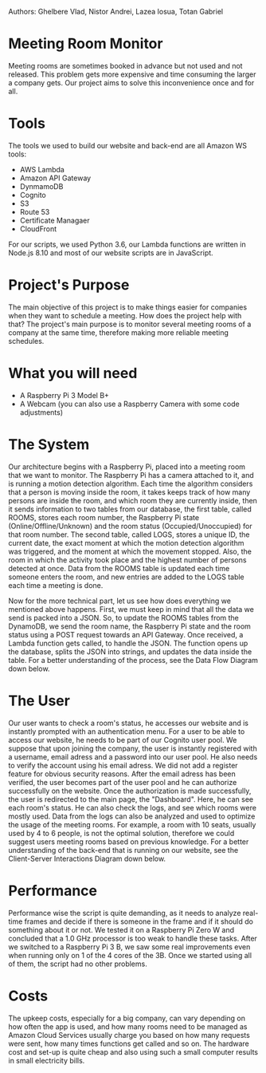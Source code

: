 Authors: Ghelbere Vlad, Nistor Andrei, Lazea Iosua, Totan Gabriel

# Meeting Room Monitor

Meeting rooms are sometimes booked in advance but not used and not released. This problem gets more expensive and time consuming the larger a company gets. Our project aims to solve this inconvenience once and for all.

# Tools

The tools we used to build our website and back-end are all Amazon WS tools:
- AWS Lambda
- Amazon API Gateway
- DynmamoDB
- Cognito
- S3
- Route 53
- Certificate Managaer
- CloudFront

For our scripts, we used Python 3.6, our Lambda functions are
written in Node.js 8.10 and most of our website scripts are in JavaScript. 

# Project's Purpose

The main objective of this project is to make things easier for companies
when they want to schedule a meeting. How does the project help with that?
The project's main purpose is to monitor several meeting rooms of a company
at the same time, therefore making more reliable meeting schedules.

# What you will need

- A Raspberry Pi 3 Model B+
- A Webcam (you can also use a Raspberry Camera with some code adjustments)

# The System

Our architecture begins with a Raspberry Pi, placed into a meeting room that we want to monitor. The Raspberry Pi has a camera attached to it, and is running a motion detection algorithm. Each time the algorithm considers that a person is moving inside the room, it takes keeps track of how many persons are inside the room, and which room they are currently inside, then it sends information to two tables from our database, the first table, called ROOMS, stores each room number, the Raspberry Pi state (Online/Offline/Unknown) and the room status (Occupied/Unoccupied) for that room number. The second table, called LOGS, stores a unique ID, the current date, the exact moment at which the motion detection algorithm was triggered, and the moment at which the movement stopped. Also, the room in which the activity took place and the highest number of persons detected at once. Data from the ROOMS table is updated each time someone enters the room, and new entries are added to the LOGS table each time a meeting is done. 

Now for the more technical part, let us see how does everything we mentioned above happens. First, we must keep in mind that all the data we send is packed into a JSON. So, to update the ROOMS tables from the DynamoDB, we send the room name, the Raspberry Pi state and the room status using a POST request towards an API Gateway. Once received, a Lambda function gets called, to handle the JSON. The function opens up the database, splits the JSON into strings, and updates the data inside the table. For a better understanding of the process, see the Data Flow Diagram down below.

# The User

Our user wants to check a room's status, he accesses our website and is instantly prompted with an authentication menu. For a user to be able to access our website, he needs to be part of our Cognito user pool. We suppose that upon joining the company, the user is instantly registered with a username, email adress and a password into our user pool. He also needs to verify the account using his email adress. We did not add a register feature for obvious security reasons. After the email adress has been verified, the user becomes part of the user pool and he can authorize successfully on the website. Once the authorization is made successfully, the user is redirected to the main page, the "Dashboard". Here, he can see each room's status. He can also check the logs, and see which rooms were mostly used. Data from the logs can also be analyzed and used to optimize the usage of the meeting rooms. For example, a room with 10 seats, usually used by 4 to 6 people, is not the optimal solution, therefore we could suggest users meeting rooms based on previous knowledge. For a better understanding of the back-end that is running on our website, see the Client-Server Interactions Diagram down below.

# Performance

Performance wise the script is quite demanding, as it needs to analyze real-time frames and decide if there is someone in the frame and if it should do something about it or not. We tested it on a Raspberry Pi Zero W and concluded that a 1.0 GHz processor is too weak to handle these tasks. After we switched to a Raspberry Pi 3 B, we saw some real improvements even when running only on 1 of the 4 cores of the 3B. Once we started using all of them, the script had no other problems. 

# Costs

The upkeep costs, especially for a big company, can vary depending on how often the app is used, and how many rooms need to be managed as Amazon Cloud Services usually charge you based on how many requests were sent, how many times functions get called and so on. The hardware cost and set-up is quite cheap and also using such a small computer results in small electricity bills.
